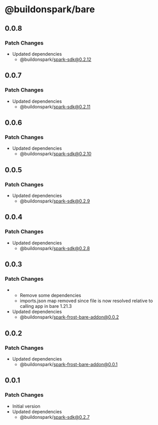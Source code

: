 # @buildonspark/bare

## 0.0.8

### Patch Changes

- Updated dependencies
  - @buildonspark/spark-sdk@0.2.12

## 0.0.7

### Patch Changes

- Updated dependencies
  - @buildonspark/spark-sdk@0.2.11

## 0.0.6

### Patch Changes

- Updated dependencies
  - @buildonspark/spark-sdk@0.2.10

## 0.0.5

### Patch Changes

- Updated dependencies
  - @buildonspark/spark-sdk@0.2.9

## 0.0.4

### Patch Changes

- Updated dependencies
  - @buildonspark/spark-sdk@0.2.8

## 0.0.3

### Patch Changes

- - Remove some dependencies
  - imports.json map removed since file is now resolved relative to calling app in bare 1.21.3
- Updated dependencies
  - @buildonspark/spark-frost-bare-addon@0.0.2

## 0.0.2

### Patch Changes

- Updated dependencies
  - @buildonspark/spark-frost-bare-addon@0.0.1

## 0.0.1

### Patch Changes

- Initial version
- Updated dependencies
  - @buildonspark/spark-sdk@0.2.7
